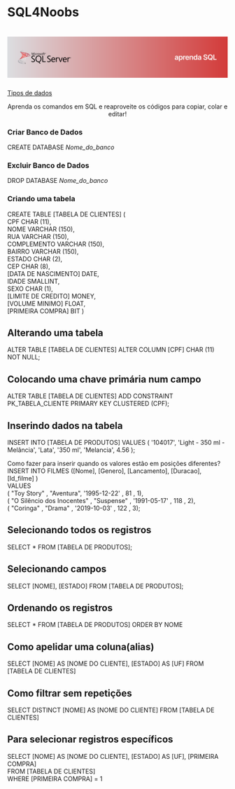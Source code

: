 # SQL4Noobs

<h1 align="center">
  <img src="./images/Frame 5.svg" alt="SQL Server Logo">
</h1>

[Tipos de dados](docs/tipos.md)

<p align="center">Aprenda os comandos em SQL e reaproveite os códigos para copiar, colar e editar!</p>

### Criar Banco de Dados
CREATE DATABASE <em>Nome_do_banco</em>

### Excluir Banco de Dados
DROP DATABASE <em>Nome_do_banco</em>

### Criando uma tabela
CREATE TABLE [TABELA DE CLIENTES] ( <br>
CPF CHAR (11),<br>
NOME VARCHAR (150),<br>
RUA VARCHAR (150),<br>
COMPLEMENTO VARCHAR (150),<br>
BAIRRO VARCHAR (150),<br>
ESTADO CHAR (2),<br>
CEP CHAR (8),<br>
[DATA DE NASCIMENTO] DATE,<br>
IDADE SMALLINT,<br>
SEXO CHAR (1),<br>
[LIMITE DE CREDITO] MONEY,<br>
[VOLUME MINIMO] FLOAT,<br>
[PRIMEIRA COMPRA] BIT
)

## Alterando uma tabela

ALTER TABLE [TABELA DE CLIENTES] ALTER COLUMN [CPF] CHAR (11) NOT NULL;

## Colocando uma chave primária num campo

ALTER TABLE [TABELA DE CLIENTES] ADD CONSTRAINT PK_TABELA_CLIENTE 
PRIMARY KEY CLUSTERED (CPF);

## Inserindo dados na tabela

INSERT INTO [TABELA DE PRODUTOS] VALUES (
'104017',
'Light - 350 ml - Melância',
'Lata',
'350 ml',
'Melancia',
4.56
);

Como fazer para inserir quando os valores estão em posições diferentes? <br>
INSERT INTO FILMES ([Nome], [Genero], [Lancamento], [Duracao], [Id_filme] ) <br>
VALUES <br>
( "Toy Story"              , "Aventura", '1995-12-22' , 81   , 1), <br>
( "O Silêncio dos Inocentes" , "Suspense" , '1991-05-17' , 118  , 2), <br>
( "Coringa"                  , "Drama"    , '2019-10-03' , 122  , 3); 

## Selecionando todos os registros

SELECT * FROM [TABELA DE PRODUTOS];

## Selecionando campos

SELECT [NOME], [ESTADO] FROM [TABELA DE PRODUTOS];

## Ordenando os registros

SELECT * FROM [TABELA DE PRODUTOS] ORDER BY NOME

## Como apelidar uma coluna(alias)
SELECT [NOME] AS [NOME DO CLIENTE], [ESTADO] AS [UF] FROM [TABELA DE CLIENTES]

## Como filtrar sem repetições
SELECT DISTINCT [NOME] AS [NOME DO CLIENTE] FROM [TABELA DE CLIENTES]

## Para selecionar registros específicos

SELECT [NOME] AS [NOME DO CLIENTE], [ESTADO] AS [UF], [PRIMEIRA COMPRA] <br>
FROM [TABELA DE CLIENTES] <br>
WHERE [PRIMEIRA COMPRA] = 1

